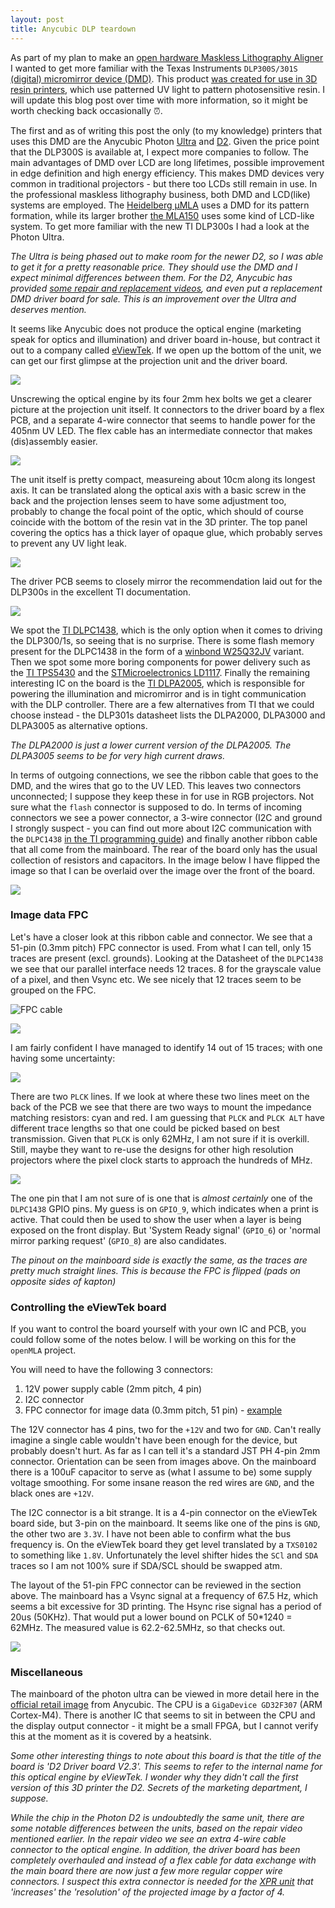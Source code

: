 ```yaml
---
layout: post
title: Anycubic DLP teardown
---
```


As part of my plan to make an [open hardware Maskless Lithography Aligner](https://github.com/openMLA) I wanted to get more familiar with the Texas Instruments `DLP300S/301S` [(digital) micromirror device (DMD)](https://www.ti.com/product/DLP300S). This product [was created for use in 3D resin printers](https://e2e.ti.com/blogs_/b/enlightened/posts/3-key-design-decisions-for-any-dlp-3d-printer-design), which use patterned UV light to pattern photosensitive resin. I will update this blog post over time with more information, so it might be worth checking back occasionally ⏰.

The first and as of writing this post the only (to my knowledge) printers that uses this DMD are the Anycubic Photon [Ultra](https://www.anycubic.com/pages/anycubic-photon-ultra) and [D2](https://www.anycubic.com/collections/dlp-3d-printer/products/photon-d2-dlp-3d-printer). Given the price point that the DLP300S is available at, I expect more companies to follow. The main advantages of DMD over LCD are long lifetimes, possible improvement in edge definition and high energy efficiency. This makes DMD devices very common in traditional projectors - but there too LCDs still remain in use. In the professional maskless lithography business, both DMD and LCD(like)  systems are employed. The [Heidelberg μMLA](https://heidelberg-instruments.com/product/%CE%BCmla/) uses a DMD for its pattern formation, while its larger brother [the MLA150](https://heidelberg-instruments.com/product/mla150) uses some kind of LCD-like system. To get more familiar with the new TI DLP300s I had a look at the Photon Ultra.

*The Ultra is being phased out to make room for the newer D2, so I was able to get it for a pretty reasonable price. They should use the DMD and I expect minimal differences between them. For the D2, Anycubic has provided [some repair and replacement videos](https://www.youtube.com/watch?v=Aqb49YHgN8w), and even put a replacement DMD driver board for sale. This is an improvement over the Ultra and deserves mention.*

It seems like Anycubic does not produce the optical engine (marketing speak for optics and illumination) and driver board in-house, but contract it out to a company called [eViewTek](http://www.eviewtek.com/en/). If we open up the bottom of the unit, we can get our first glimpse at the projection unit and the driver board.

![](../assets/photon-ultra/first_look.JPG)

Unscrewing the optical engine by its four 2mm hex bolts we get a clearer picture at the projection unit itself. It connectors to the driver board by a flex PCB, and a separate 4-wire connector that seems to handle power for the 405nm UV LED. The flex cable has an intermediate connector that makes (dis)assembly easier.

![](../assets/photon-ultra/optical_engine.jpg)

The unit itself is pretty compact, measureing about 10cm along its longest axis. It can be translated along the optical axis with a basic screw in the back and the projection lenses seem to have some adjustment too, probably to change the focal point of the optic, which should of course coincide with the bottom of the resin vat in the 3D printer. The top panel covering the optics has a thick layer of opaque glue, which probably serves to prevent any UV light leak.

![](../assets/photon-ultra/proejctor_size.JPG)

The driver PCB seems to closely mirror the recommendation laid out for the DLP300s in the excellent TI documentation. 

![](../assets/photon-ultra/board_front.jpg)

We spot the [TI DLPC1438](https://www.ti.com/product/DLPC1438), which is the only option when it comes to driving the DLP300/1s, so seeing that is no surprise. There is some flash memory present for the DLPC1438 in the form of a [winbond W25Q32JV](https://nl.mouser.com/datasheet/2/949/w25q32jv_revg_03272018_plus-1489806.pdf) variant. Then we spot some more boring components for power delivery such as the [TI TPS5430](https://www.ti.com/product/TPS5430) and the [STMicroelectronics LD1117](https://www.st.com/resource/en/datasheet/ld1117.pdf). Finally the remaining interesting IC on the board is the [TI DLPA2005](https://www.ti.com/product/DLPA2005), which is responsible for powering the illumination and micromirror and is in tight communication with the DLP controller. There are a few alternatives from TI that we could choose instead - the DLP301s datasheet lists the DLPA2000, DLPA3000 and DLPA3005 as alternative options.

*The DLPA2000 is just a lower current version of the DLPA2005. The DLPA3005 seems to be for very high current draws.*

In terms of outgoing connections, we see the ribbon cable that goes to the DMD, and the wires that go to the UV LED. This leaves two connectors unconnected; I suppose they keep these in for use in RGB projectors. Not sure what the `flash` connector is supposed to do. In terms of incoming connectors we see a power connector, a 3-wire connector (I2C and ground I strongly suspect - you can find out more about I2C communication with the `DLPC1438` [in the TI programming guide](https://www.ti.com/lit/ug/dlpu111/dlpu111.pdf?ts=1678723656711&ref_url=https%253A%252F%252Fwww.ti.com%252Fproduct%252FDLPC1438)) and finally another ribbon cable that all come from the mainboard. The rear of the board only has the usual collection of resistors and capacitors. In the image below I have flipped the image so that I can be overlaid over the image over the front of the board.

![](../assets/photon-ultra/board_side_by_side.jpg)

### Image data FPC 

Let's have a closer look at this ribbon cable and connector. We see that a 51-pin (0.3mm pitch) FPC connector is used. From what I can tell, only 15 traces are present (excl. grounds). Looking at the Datasheet of the `DLPC1438` we see that our parallel interface needs 12 traces. 8 for the grayscale value of a pixel, and then Vsync etc. We see nicely that 12 traces seem to be grouped on the FPC.   

![FPC cable](../assets/photon-ultra/FPC_mainboard.jpg)

![](../assets/photon-ultra/parallel_connector.JPG)

I am fairly confident I have managed to identify 14 out of 15 traces; with one having some uncertainty:

![](../assets/photon-ultra/FLEX_CABLE_PINOUT.jpg)

There are two `PLCK` lines. If we look at where these two lines meet on the back of the PCB we see that there are two ways to mount the impedance matching resistors: cyan and red. I am guessing that `PLCK` and `PLCK ALT` have different trace lengths so that one could be picked based on best transmission. Given that `PLCK` is only 62MHz, I am not sure if it is overkill. Still, maybe they want to re-use the designs for other high resolution projectors where the pixel clock starts to approach the hundreds of MHz.

![](../assets/photon-ultra/PCLK.jpg)

The one pin that I am not sure of is one that is *almost certainly* one of the `DLPC1438` GPIO pins. My guess is on `GPIO_9`, which indicates when a print is active. That could then be used to show the user when a layer is being exposed on the front display. But 'System Ready signal' (`GPIO_6`) or 'normal mirror parking request' (`GPIO_8`) are also candidates.

*The pinout on the mainboard side is exactly the same, as the traces are pretty much straight lines. This is because the FPC is flipped (pads on opposite sides of kapton)*

### Controlling the eViewTek board

If you want to control the board yourself with your own IC and PCB, you could follow some of the notes below. I will be working on this for the `openMLA` project.

You will need to have the following 3 connectors:

1. 12V power supply cable (2mm pitch, 4 pin)
2. I2C connector
3. FPC connector for image data (0.3mm pitch, 51 pin) - [example](https://www.digikey.nl/nl/products/detail/hirose-electric-co-ltd/FH35C-51S-0-3SHW-99/4866468)

The 12V connector has 4 pins, two for the `+12V` and two for `GND`. Can't really imagine a single cable wouldn't have been enough for the device, but probably doesn't hurt. As far as I can tell it's a standard JST PH 4-pin 2mm connector. Orientation can be seen from images above. On the mainboard there is a 100uF capacitor to serve as (what I assume to be) some supply voltage smoothing.  For some insane reason the red wires are `GND`, and the black ones are `+12V`.

The I2C connector is a bit strange. It is a 4-pin connector on the eViewTek board side, but 3-pin on the mainboard. It seems like one of the pins is `GND`, the other two are `3.3V`. I have not been able to confirm what the bus frequency is. On the eViewTek board they get level translated by a `TXS0102` to something like `1.8V`.  Unfortunately the level shifter hides the `SCl` and `SDA` traces so I am not 100% sure if SDA/SCL should be swapped atm.

The layout of the 51-pin FPC connector can be reviewed in the section above. The mainboard has a Vsync signal at a frequency of 67.5 Hz, which seems a bit excessive for 3D printing. The Hsync rise signal has a period of 20us (50KHz). That would put a lower bound on PCLK of 50*1240 = 62MHz. The measured value is 62.2-62.5MHz, so that checks out.

![](../assets/photon-ultra/connectors.jpg)

### Miscellaneous

The mainboard of the photon ultra can be viewed in more detail here in the [official retail image](../assets/photon-ultra/anycubic_ultra_mainboard.webp) from Anycubic. The CPU is a `GigaDevice GD32F307` (ARM Cortex-M4). There is another IC that seems to sit in between the CPU and the display output connector - it might be a small FPGA, but I cannot verify this at the moment as it is covered by a heatsink.

*Some other interesting things to note about this board is that the title of the board is 'D2 Driver board V2.3'. This seems to refer to the internal name for this optical engine by eViewTek. I wonder why they didn't call the first version of this 3D printer the D2. Secrets of the marketing department, I suppose.*

*While the chip in the Photon D2 is undoubtedly the same unit, there are some notable differences between the units, based on the repair video mentioned earlier. In the repair video we see an extra 4-wire cable connector to the optical engine. In addition, the driver board has been completely overhauled and instead of a flex cable for data exchange with the main board there are now just a few more regular copper wire connectors. I suspect this extra connector is needed for the [XPR unit](https://www.projectorjunkies.com/4k-dlp-projectors-is-it-real-4k-xpr-technology-explanation/) that 'increases' the 'resolution'  of the projected image by a factor of 4.*

